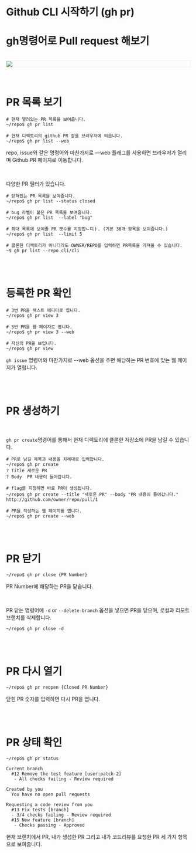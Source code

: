 # Github CLI 시작하기 (gh pr)


# gh명령어로  Pull request 해보기


<br />
<img src="https://github.com/KoEonYack/Tistory-Coveant/blob/master/Article/Github/Github_CLI_4/img/cover.png?raw=true" align="center" style="display: block; margin: 0px auto; display: block; height: auto; border:1px solid #eaeaea; padding: 0px;" width="" >
<br />
<br />

# PR 목록 보기


```text
# 현재 열려있는 PR 목록을 보여줍니다.
~/repo$ gh pr list

# 현재 디렉토리의 github PR 창을 브라우저에 띄웁니다.
~/repo$ gh pr list --web 
```

repo, issue와 같은 명령어와 마찬가지로 —web 플래그를 사용하면 브라우저가 열리며 Github PR 페이지로 이동합니다. 

<br />


다양한 PR 필터가 있습니다. 

```text
# 닫혀있는 PR 목록을 보여줍니다.
~/repo$ gh pr list --status closed

# bug 라벨이 붙은 PR 목록을 보여줍니다. 
~/repo$ gh pr list  --label "bug"

# 최대 목록에 보여줄 PR 갯수를 지정합ㄴ디ㅏ. (기본 30개 항목을 보여줍니다.)
~/repo$ gh pr list  --limit 5

# 클론한 디렉토리가 아니더라도 OWNER/REPO를 입력하면 PR목록을 가져올 수 있습니다. 
~$ gh pr list --repo cli/cli
```


<br />
<br />


# 등록한 PR 확인


```text
# 3번 PR을 텍스트 에디터로 엽니다. 
~/repo$ gh pr view 3

# 3번 PR을 웹 페이지로 엽니다. 
~/repo$ gh pr view 3 --web

# 자신의 PR을 보입니다. 
~/repo$ gh pr view
```

`gh issue` 명령어와 마찬가지로 --web 옵션을 주면 해당하는 PR 번호에 맞는 웹 페이지가 열립니다.


<br />
<br />


# PR 생성하기

<br />


`gh pr create`명령어를 통해서 현재 디렉토리에 클론한 저장소에 PR을 남길 수 있습니다. 

```text
# PR로 남길 제목과 내용을 차례대로 입력합니다. 
~/repo$ gh pr create 
? Title 새로운 PR
? Body  PR 내용이 들어갑니다. 

# flag를 지정하면 바로 PR이 생성됩니다. 
~/repo$ gh pr create --title "새로운 PR" --body "PR 내용이 들어갑니다."
http://github.com/owner/repo/pull/1

# PR을 작성하는 웹 페이지를 엽니다.  
~/repo$ gh pr create --web
```

<br />
<br />


# PR 닫기


```text
~/repo$ gh pr close {PR Number}
```

PR Number에 해당하는 PR을 닫습니다. 

<br />


PR 닫는 명령어에 `-d` or `--delete-branch` 옵션을 넣으면 PR을 닫으며, 로컬과 리모트 브랜치를 삭제합니다.

```text
~/repo$ gh pr close -d 
```

<br />
<br />

# PR 다시 열기


```text
~/repo$ gh pr reopen {Closed PR Number}
```

닫힌  PR 숫자를 입력하면 다시 PR을 엽니다. 

<br />
<br />


# PR 상태 확인


```text
~/repo$ gh pr status

Current branch
  #12 Remove the test feature [user:patch-2]
   - All checks failing - Review required

Created by you
  You have no open pull requests

Requesting a code review from you
  #13 Fix tests [branch]
  - 3/4 checks failing - Review required
  #15 New feature [branch]
   - Checks passing - Approved
```

현재 브랜치에서 PR, 내가 생성한 PR 그리고 내가 코드리뷰를 요청한 PR 세 가지 항목으로 보여줍니다.

<br />
<br />
